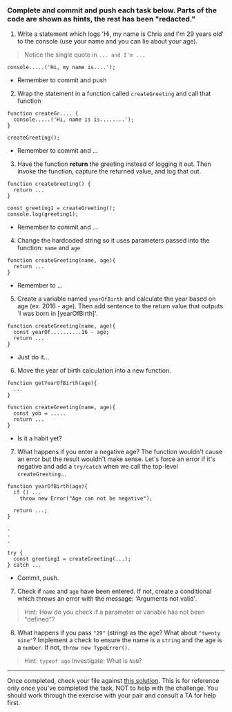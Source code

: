 ### Complete and commit and push each task below. Parts of the code are shown as hints, the rest has been "redacted." 

1) Write a statement which logs 'Hi, my name is Chris and I'm 29 years old' to the console (use your name and you can lie about your age). 

> Notice the single quote in `... and I'm ...`

```
console.....('Hi, my name is....');
```

- Remember to commit and push

2) Wrap the statement in a function called `createGreeting` and call that function

```
function createGr.... {
  console.....('Hi, name is is........');
}

createGreeting();
```

- Remember to commit and ...

3) Have the function **return** the greeting instead of logging it out. Then invoke the function, capture the returned value, and log that out.

```
function createGreeting() {
  return ...
}

const greeting1 = createGreeting();
console.log(greeting1);
```

- Remember to commit and ...

4) Change the hardcoded string so it uses parameters passed into the function: `name` and `age`

```
function createGreeting(name, age){ 
  return ...
}
```

- Remember to ...

5) Create a variable named `yearOfBirth` and calculate the year based on age (ex. 2016 - age). Then add sentence to the return value that outputs 'I was born in [yearOfBirth]'.

```
function createGreeting(name, age){ 
  const yearOf..........16 - age;
  return ...
}
```

- Just do it...

6) Move the year of birth calculation into a new function. 

```
function getYearOfBirth(age){
  ...
}

function createGreeting(name, age){
  const yob = .....
  return ...
}
```

- Is it a habit yet?

7) What happens if you enter a negative age? The function wouldn't cause an error but the result wouldn't make sense. Let's force an error if it's negative and add a `try/catch` when we call the top-level `createGreeting`...


```
function yearOfBirth(age){
  if () ...
    throw new Error("Age can not be negative");
	
  return ...;
}

.
.
.

try {
  const greeting1 = createGreeting(...);
} catch ...
```

- Commit, push.

7) Check if `name` and `age` have been entered. If not, create a conditional which throws an error with the message: 'Arguments not valid'.

> Hint: How do you check if a parameter or variable has not been "defined"?


8) What happens if you pass `"29"` (string) as the age? What about `"twenty nine"`? Implement a check to ensure the name is a `string` and the age is a `number`. If not, `throw new TypeError()`.

> Hint: `typeof age`
> Investigate: What is `NaN`?

---

Once completed, check your file against [this solution](solutions/function-drills-1-solution.md). This is for reference only once you've completed the task, NOT to help with the challenge. You should work through the exercise with your pair and consult a TA for help first.

